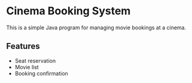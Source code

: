 # Cinema Booking System

This is a simple Java program for managing movie bookings at a cinema.

## Features
- Seat reservation
- Movie list
- Booking confirmation

